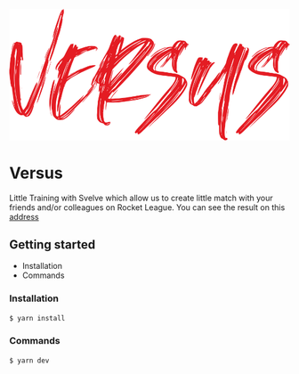 <p align="center">
<img src="https://raw.githubusercontent.com/nzamarreno/svelte-rocket-league/ab4d30535d1d27be4207eb60be6a2d4841a79779/src/node_modules/images/versus-red.svg">
</p>

# Versus

Little Training with Svelve which allow us to create little match with your friends and/or colleagues on Rocket League. You can see the result on this [address](https://eloquent-hamilton-2d1d8d.netlify.app)


## Getting started
- Installation
- Commands

### Installation
```bash
$ yarn install
```

### Commands
```bash
$ yarn dev
```
